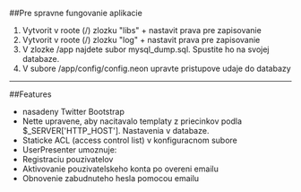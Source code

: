 ##Pre spravne fungovanie aplikacie
1. Vytvorit v roote (/) zlozku "libs" + nastavit prava pre zapisovanie
2. Vytvorit v roote (/) zlozku "log" + nastavit prava pre zapisovanie
3. V zlozke /app najdete subor mysql_dump.sql. Spustite ho na svojej databaze.
4. V subore /app/config/config.neon upravte pristupove udaje do databazy

***

##Features
- nasadeny Twitter Bootstrap
- Nette upravene, aby nacitavalo templaty z priecinkov podla $_SERVER['HTTP_HOST']. Nastavenia v databaze.
- Staticke ACL (access control list) v konfiguracnom subore
- UserPresenter umoznuje:
 - Registraciu pouzivatelov
 - Aktivovanie pouzivatelskeho konta po overeni emailu
 - Obnovenie zabudnuteho hesla pomocou emailu